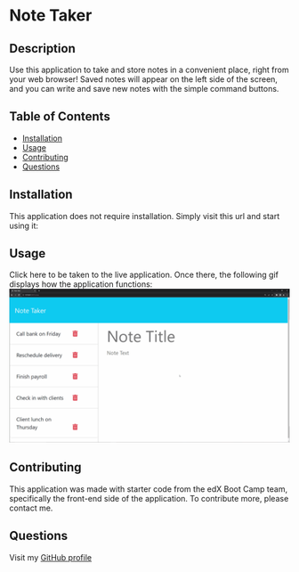 # Note Taker

## Description
Use this application to take and store notes in a convenient place, right from your web browser! Saved notes will appear on the left side of the screen, and you can write and save new notes with the simple command buttons. 
  
## Table of Contents
  
- [Installation](#installation)
- [Usage](#usage)
- [Contributing](#contributing)
- [Questions](#questions)
  
## Installation
This application does not require installation. Simply visit this url and start using it:
  
## Usage
Click here to be taken to the live application. Once there, the following gif displays how the application functions:
![Application Gif](assets/11-express-homework-demo.gif)
  
## Contributing
This application was made with starter code from the edX Boot Camp team, specifically the front-end side of the application. To contribute more, please contact me.
  
## Questions
Visit my [GitHub profile](https://github.com/williamk31)

  
